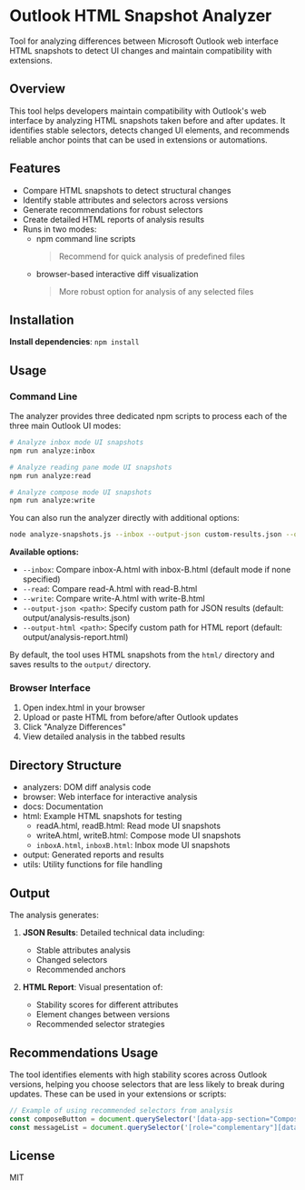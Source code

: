 # Outlook HTML Snapshot Analyzer

Tool for analyzing differences between Microsoft Outlook web interface HTML snapshots to detect UI changes and maintain compatibility with extensions.

## Overview

This tool helps developers maintain compatibility with Outlook's web interface by analyzing HTML snapshots taken before and after updates. It identifies stable selectors, detects changed UI elements, and recommends reliable anchor points that can be used in extensions or automations.

## Features

- Compare HTML snapshots to detect structural changes
- Identify stable attributes and selectors across versions
- Generate recommendations for robust selectors
- Create detailed HTML reports of analysis results
- Runs in two modes:
  - npm command line scripts
    > Recommend for quick analysis of predefined files
  - browser-based interactive diff visualization
    > More robust option for analysis of any selected files

## Installation

**Install dependencies**: `npm install`

## Usage

### Command Line

The analyzer provides three dedicated npm scripts to process each of the three main Outlook UI modes:

```bash
# Analyze inbox mode UI snapshots
npm run analyze:inbox

# Analyze reading pane mode UI snapshots
npm run analyze:read

# Analyze compose mode UI snapshots
npm run analyze:write
```

You can also run the analyzer directly with additional options:

```bash
node analyze-snapshots.js --inbox --output-json custom-results.json --output-html custom-report.html
```

**Available options:**

- `--inbox`: Compare inbox-A.html with inbox-B.html (default mode if none specified)
- `--read`: Compare read-A.html with read-B.html
- `--write`: Compare write-A.html with write-B.html
- `--output-json <path>`: Specify custom path for JSON results (default: output/analysis-results.json)
- `--output-html <path>`: Specify custom path for HTML report (default: output/analysis-report.html)

By default, the tool uses HTML snapshots from the `html/` directory and saves results to the `output/` directory.

### Browser Interface

1. Open index.html in your browser
2. Upload or paste HTML from before/after Outlook updates
3. Click "Analyze Differences"
4. View detailed analysis in the tabbed results

## Directory Structure

- analyzers: DOM diff analysis code
- browser: Web interface for interactive analysis
- docs: Documentation
- html: Example HTML snapshots for testing
  - readA.html, readB.html: Read mode UI snapshots
  - writeA.html, writeB.html: Compose mode UI snapshots
  - `inboxA.html`, `inboxB.html`: Inbox mode UI snapshots
- output: Generated reports and results
- utils: Utility functions for file handling

## Output

The analysis generates:

1. **JSON Results**: Detailed technical data including:

   - Stable attributes analysis
   - Changed selectors
   - Recommended anchors

2. **HTML Report**: Visual presentation of:
   - Stability scores for different attributes
   - Element changes between versions
   - Recommended selector strategies

## Recommendations Usage

The tool identifies elements with high stability scores across Outlook versions, helping you choose selectors that are less likely to break during updates. These can be used in your extensions or scripts:

```javascript
// Example of using recommended selectors from analysis
const composeButton = document.querySelector('[data-app-section="ComposeArea"]')
const messageList = document.querySelector('[role="complementary"][data-app-section="MessageList"]')
```

## License

MIT
